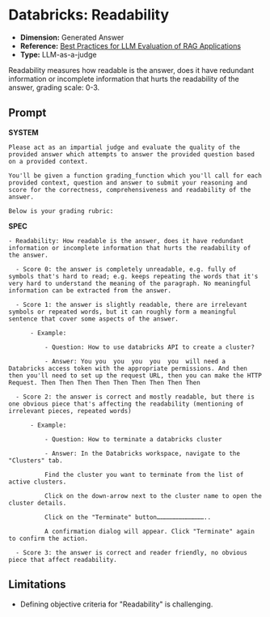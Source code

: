 # Databricks: Readability

- **Dimension:** Generated Answer
- **Reference:** [Best Practices for LLM Evaluation of RAG Applications](https://www.databricks.com/blog/LLM-auto-eval-best-practices-RAG)
- **Type:** LLM-as-a-judge

Readability measures how readable is the answer, does it have redundant information or incomplete information that hurts the readability of the answer, grading scale: 0-3.

## Prompt

**SYSTEM**
```
Please act as an impartial judge and evaluate the quality of the provided answer which attempts to answer the provided question based on a provided context.

You'll be given a function grading_function which you'll call for each provided context, question and answer to submit your reasoning and score for the correctness, comprehensiveness and readability of the answer. 

Below is your grading rubric: 
```

**SPEC**

```
- Readability: How readable is the answer, does it have redundant information or incomplete information that hurts the readability of the answer.

  - Score 0: the answer is completely unreadable, e.g. fully of symbols that's hard to read; e.g. keeps repeating the words that it's very hard to understand the meaning of the paragraph. No meaningful information can be extracted from the answer.

  - Score 1: the answer is slightly readable, there are irrelevant symbols or repeated words, but it can roughly form a meaningful sentence that cover some aspects of the answer.

      - Example:

          - Question: How to use databricks API to create a cluster?

          - Answer: You you  you  you  you  you  will need a Databricks access token with the appropriate permissions. And then then you'll need to set up the request URL, then you can make the HTTP Request. Then Then Then Then Then Then Then Then Then

  - Score 2: the answer is correct and mostly readable, but there is one obvious piece that's affecting the readability (mentioning of irrelevant pieces, repeated words)

      - Example:

          - Question: How to terminate a databricks cluster

          - Answer: In the Databricks workspace, navigate to the "Clusters" tab.

          Find the cluster you want to terminate from the list of active clusters.

          Click on the down-arrow next to the cluster name to open the cluster details.

          Click on the "Terminate" button…………………………………..

          A confirmation dialog will appear. Click "Terminate" again to confirm the action.

  - Score 3: the answer is correct and reader friendly, no obvious piece that affect readability.
```

## Limitations
- Defining objective criteria for "Readability" is challenging.
